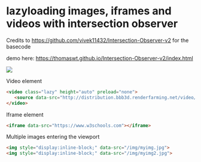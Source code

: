 # lazyloading images, iframes and videos with intersection observer
Credits to https://github.com/vivek11432/Intersection-Observer-v2 for the basecode

demo here: https://thomaswt.github.io/Intersection-Observer-v2/index.html

<img src="https://i.imgur.com/VOpM6Qn.gif">

Video element
```html
<video class="lazy" height="auto" preload="none">
   <source data-src="http://distribution.bbb3d.renderfarming.net/video/mp4/bbb_sunflower_1080p_60fps_normal.mp4" type="video/mp4">
</video>
```

Iframe element
```html
<iframe data-src="https://www.w3schools.com"></iframe>
```


Multiple images entering the viewport
```html
<img style="display:inline-block;" data-src="/img/myimg.jpg">
<img style="display:inline-block;" data-src="/img/myimg2.jpg">
```
